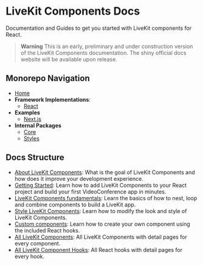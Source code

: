 # LiveKit Components **Docs**

Documentation and Guides to get you started with LiveKit components for React.

> **Warning** This is an early, preliminary and under construction version of the LiveKit Components documentation. The shiny official docs website will be available upon release.

<!--NAV_START-->

## Monorepo Navigation

- [Home](../../README.md)
- **Framework Implementations**:
  - [React](../../packages/react/README.md)
- **Examples**
  - [Next.js](../../examples/nextjs/README.md)
- **Internal Packages**
  - [Core](../../packages/core/README.md)
  - [Styles](../../packages/styles/README.md)

<!--NAV_END-->

## Docs Structure

- [About LiveKit Components](guides/about-livekit-components.md): What is the goal of LiveKit Components and how does it improve your development experience.
- [Getting Started](guides/getting-started.md): Learn how to add LiveKit Components to your React project and build your first VideoConference app in minutes.
- [LiveKit Components fundamentals](guides/livekit-component-fundamentals.md): Learn the basics of how to nest, loop and combine components to build a LiveKit app.
- [Style LiveKit Components](guides/style-livekit-components.md): Learn how to modify the look and style of LiveKit Components.
- [Custom components](guides/custom-components.md): Learn how to create your own component using the included React hooks.
- [All LiveKit Components](components): All LiveKit Components with detail pages for every component.
- [All LiveKit Component Hooks](hooks): All React hooks with detail pages for every hook.
